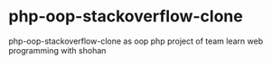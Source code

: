 # php-oop-stackoverflow-clone
php-oop-stackoverflow-clone as oop php project of team learn web programming with shohan


